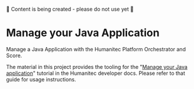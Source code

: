 🚧 Content is being created - please do not use yet 🚧

# Manage your Java Application

Manage a Java Application with the Humanitec Platform Orchestrator and Score.

The material in this project provides the tooling for the "[Manage your Java application](https://developer.humanitec.com/introduction/tutorials/manage-your-java-application/)" tutorial in the Humanitec developer docs. Please refer to that guide for usage instructions.